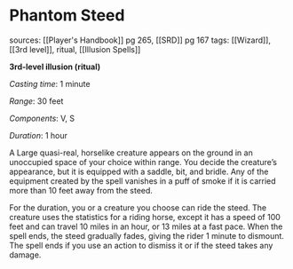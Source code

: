 # Phantom Steed
sources: [[Player's Handbook]] pg 265, [[SRD]] pg 167
tags: [[Wizard]], [[3rd level]], ritual, [[Illusion Spells]]

**3rd-level illusion (ritual)**

*Casting time*: 1 minute

*Range*: 30 feet

*Components*: V, S

*Duration*: 1 hour

A Large quasi-real, horselike creature appears on the ground in an unoccupied space of your choice within range. You decide the creature’s appearance, but it is equipped with a saddle, bit, and bridle. Any of the equipment created by the spell vanishes in a puff of smoke if it is carried more than 10 feet away from the steed.

For the duration, you or a creature you choose can ride the steed. The creature uses the statistics for a riding horse, except it has a speed of 100 feet and can travel 10 miles in an hour, or 13 miles at a fast pace. When the spell ends, the steed gradually fades, giving the rider 1 minute to dismount. The spell ends if you use an action to dismiss it or if the steed takes any damage.
